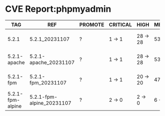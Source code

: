# CVE Report:phpmyadmin
|       TAG        |            REF            | PROMOTE | CRITICAL |   HIGH   |  MEDIUM  |    LOW     | UNKNOWN |
|------------------|---------------------------|---------|----------|----------|----------|------------|---------|
| 5.2.1            | 5.2.1_20231107            | ?       | 1 -> 1   | 28 -> 28 | 53 -> 51 | 247 -> 247 | 1 -> 1  |
| 5.2.1-apache     | 5.2.1-apache_20231107     | ?       | 1 -> 1   | 28 -> 28 | 53 -> 51 | 247 -> 247 | 1 -> 1  |
| 5.2.1-fpm        | 5.2.1-fpm_20231107        | ?       | 1 -> 1   | 20 -> 20 | 47 -> 45 | 215 -> 215 | 1 -> 1  |
| 5.2.1-fpm-alpine | 5.2.1-fpm-alpine_20231107 | ?       | 2 -> 0   | 2 -> 0   | 6 -> 1   | 2 -> 0     | 0 -> 0  |

